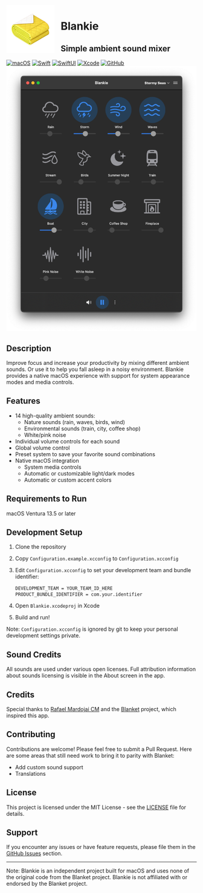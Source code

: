 <img src="brand/icon.png" alt="Blankie logo" width="128" height="128" align="left" style="margin-right: 16px; margin-bottom: 16px"/>

<h1 style="padding-bottom: 0; margin-bottom: 0; border-bottom: 0px;">Blankie</h1>

## Simple ambient sound mixer

[![macOS](https://img.shields.io/badge/13.5+-111111?logo=macOS&logoColor=white&logoSize=auto&logoWidth=25)](https://www.apple.com/macos/sonoma/)
[![Swift](https://img.shields.io/badge/Swift%205-F05138?logo=Swift&logoColor=white)](https://swift.org)
[![SwiftUI](https://img.shields.io/badge/Swift%20UI-0071e3.svg?logo=swift&logoColor=white)](https://developer.apple.com/xcode/swiftui/)
[![Xcode](https://img.shields.io/badge/XCode%2016-007ACC?logo=xcode&logoColor=white)](https://developer.apple.com/xcode/)
[![GitHub](https://img.shields.io/github/license/codybrom/blankie.svg)](https://github.com/codybrom/blankie/blob/master/LICENSE)
![Screenshot](brand/screenshot.png)

## Description

Improve focus and increase your productivity by mixing different ambient sounds. Or use it to help you fall asleep in a noisy environment. Blankie provides a native macOS experience with support for system appearance modes and media controls.

## Features

- 14 high-quality ambient sounds:
  - Nature sounds (rain, waves, birds, wind)
  - Environmental sounds (train, city, coffee shop)
  - White/pink noise
- Individual volume controls for each sound
- Global volume control
- Preset system to save your favorite sound combinations
- Native macOS integration
  - System media controls
  - Automatic or customizable light/dark modes
  - Automatic or custom accent colors

## Requirements to Run

macOS Ventura 13.5 or later

## Development Setup

1. Clone the repository
2. Copy `Configuration.example.xcconfig` to `Configuration.xcconfig`
3. Edit `Configuration.xcconfig` to set your development team and bundle identifier:

   ```xcconfig
   DEVELOPMENT_TEAM = YOUR_TEAM_ID_HERE
   PRODUCT_BUNDLE_IDENTIFIER = com.your.identifier
   ```

4. Open `Blankie.xcodeproj` in Xcode
5. Build and run!

Note: `Configuration.xcconfig` is ignored by git to keep your personal development settings private.

## Sound Credits

All sounds are used under various open licenses. Full attribution information about sounds licensing is visible in the About screen in the app.

## Credits

Special thanks to [Rafael Mardojai CM](https://github.com/rafaelmardojai) and the [Blanket](https://github.com/rafaelmardojai/blanket) project, which inspired this app.

## Contributing

Contributions are welcome! Please feel free to submit a Pull Request. Here are some areas that still need work to bring it to parity with Blanket:

- Add custom sound support
- Translations

## License

This project is licensed under the MIT License - see the [LICENSE](LICENSE) file for details.

## Support

If you encounter any issues or have feature requests, please file them in the [GitHub Issues](https://github.com/codybrom/blankie/issues) section.

---

Note: Blankie is an independent project built for macOS and uses none of the original code from the Blanket project. Blankie is not affiliated with or endorsed by the Blanket project.
